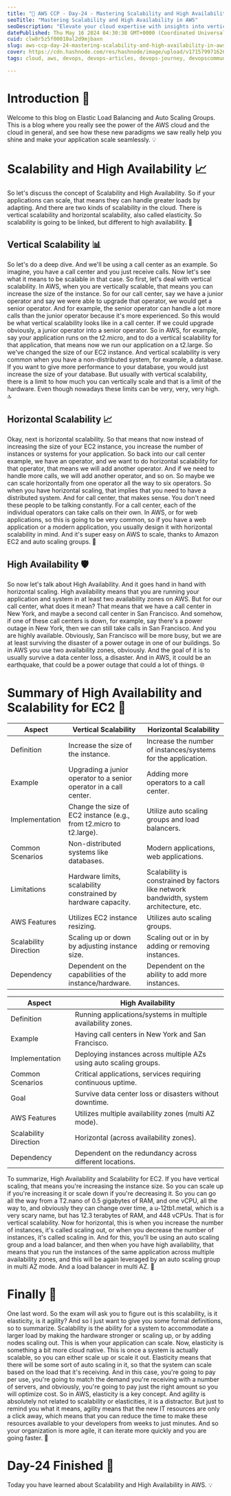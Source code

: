 ```yaml
---
title: "🚀 AWS CCP - Day-24 - Mastering Scalability and High Availability in AWS 🚀"
seoTitle: "Mastering Scalability and High Availability in AWS"
seoDescription: "Elevate your cloud expertise with insights into vertical and horizontal scalability, high availability strategies, and the pivotal concepts of scalability."
datePublished: Thu May 16 2024 04:30:38 GMT+0000 (Coordinated Universal Time)
cuid: clw8r5z5f00010al2d9mjbaxn
slug: aws-ccp-day-24-mastering-scalability-and-high-availability-in-aws
cover: https://cdn.hashnode.com/res/hashnode/image/upload/v1715799716268/5ec1be48-8fca-48e9-ab7c-2e733371e7f3.jpeg
tags: cloud, aws, devops, devops-articles, devops-journey, devopscommunity

---
```


# Introduction 🌟

Welcome to this blog on Elastic Load Balancing and Auto Scaling Groups. This is a blog where you really see the power of the AWS cloud and the cloud in general, and see how these new paradigms we saw really help you shine and make your application scale seamlessly. 💡

# Scalability and High Availability 📈

So let's discuss the concept of Scalability and High Availability. So if your applications can scale, that means they can handle greater loads by adapting. And there are two kinds of scalability in the cloud. There is vertical scalability and horizontal scalability, also called elasticity. So scalability is going to be linked, but different to high availability. 🔄

## Vertical Scalability 📊

So let's do a deep dive. And we'll be using a call center as an example. So imagine, you have a call center and you just receive calls. Now let's see what it means to be scalable in that case. So first, let's deal with vertical scalability. In AWS, when you are vertically scalable, that means you can increase the size of the instance. So for our call center, say we have a junior operator and say we were able to upgrade that operator, we would get a senior operator. And for example, the senior operator can handle a lot more calls than the junior operator because it's more experienced. So this would be what vertical scalability looks like in a call center. If we could upgrade obviously, a junior operator into a senior operator. So in AWS, for example, say your application runs on the t2.micro, and to do a vertical scalability for that application, that means now we run our application on a t2.large. So we've changed the size of our EC2 instance. And vertical scalability is very common when you have a non-distributed system, for example, a database. If you want to give more performance to your database, you would just increase the size of your database. But usually with vertical scalability, there is a limit to how much you can vertically scale and that is a limit of the hardware. Even though nowadays these limits can be very, very, very high. 🔝

## Horizontal Scalability 📈

Okay, next is horizontal scalability. So that means that now instead of increasing the size of your EC2 instance, you increase the number of instances or systems for your application. So back into our call center example, we have an operator, and we want to do horizontal scalability for that operator, that means we will add another operator. And if we need to handle more calls, we will add another operator, and so on. So maybe we can scale horizontally from one operator all the way to six operators. So when you have horizontal scaling, that implies that you need to have a distributed system. And for call center, that makes sense. You don't need these people to be talking constantly. For a call center, each of the individual operators can take calls on their own. In AWS, or for web applications, so this is going to be very common, so if you have a web application or a modern application, you usually design it with horizontal scalability in mind. And it's super easy on AWS to scale, thanks to Amazon EC2 and auto scaling groups. 🔄

## High Availability 🛡️

So now let's talk about High Availability. And it goes hand in hand with horizontal scaling. High availability means that you are running your application and system in at least two availability zones on AWS. But for our call center, what does it mean? That means that we have a call center in New York, and maybe a second call center in San Francisco. And somehow, if one of these call centers is down, for example, say there's a power outage in New York, then we can still take calls in San Francisco. And you are highly available. Obviously, San Francisco will be more busy, but we are at least surviving the disaster of a power outage in one of our buildings. So in AWS you use two availability zones, obviously. And the goal of it is to usually survive a data center loss, a disaster. And in AWS, it could be an earthquake, that could be a power outage that could a lot of things. 🌐

# Summary of High Availability and Scalability for EC2 📝

| Aspect                | Vertical Scalability                                         | Horizontal Scalability                                         |
|-----------------------|--------------------------------------------------------------|----------------------------------------------------------------|
| Definition            | Increase the size of the instance.                           | Increase the number of instances/systems for the application. |
| Example               | Upgrading a junior operator to a senior operator in a call center. | Adding more operators to a call center.                       |
| Implementation        | Change the size of EC2 instance (e.g., from t2.micro to t2.large). | Utilize auto scaling groups and load balancers.               |
| Common Scenarios      | Non-distributed systems like databases.                       | Modern applications, web applications.                        |
| Limitations           | Hardware limits, scalability constrained by hardware capacity. | Scalability is constrained by factors like network bandwidth, system architecture, etc. |
| AWS Features          | Utilizes EC2 instance resizing.                               | Utilizes auto scaling groups.                                 |
| Scalability Direction | Scaling up or down by adjusting instance size.               | Scaling out or in by adding or removing instances.            |
| Dependency            | Dependent on the capabilities of the instance/hardware.      | Dependent on the ability to add more instances.               |

| Aspect                | High Availability                                            |
|-----------------------|--------------------------------------------------------------|
| Definition            | Running applications/systems in multiple availability zones. |
| Example               | Having call centers in New York and San Francisco.           |
| Implementation        | Deploying instances across multiple AZs using auto scaling groups. |
| Common Scenarios      | Critical applications, services requiring continuous uptime. |
| Goal                  | Survive data center loss or disasters without downtime.      |
| AWS Features          | Utilizes multiple availability zones (multi AZ mode).        |
| Scalability Direction | Horizontal (across availability zones).                     |
| Dependency            | Dependent on the redundancy across different locations.      |

To summarize, High Availability and Scalability for EC2. If you have vertical scaling, that means you're increasing the instance size. So you can scale up if you're increasing it or scale down if you're decreasing it. So you can go all the way from a T2.nano of 0.5 gigabytes of RAM, and one vCPU, all the way to, and obviously they can change over time, a u-12tb1.metal, which is a very scary name, but has 12.3 terabytes of RAM, and 448 vCPUs. That is for vertical scalability. Now for horizontal, this is when you increase the number of instances, it's called scaling out, or when you decrease the number of instances, it's called scaling in. And for this, you'll be using an auto scaling group and a load balancer, and then when you have high availability, that means that you run the instances of the same application across multiple availability zones, and this will be again leveraged by an auto scaling group in multi AZ mode. And a load balancer in multi AZ. 🎉

# Finally 🚀

One last word. So the exam will ask you to figure out is this scalability, is it elasticity, is it agility? And so I just want to give you some formal definitions, so to summarize. Scalability is the ability for a system to accommodate a larger load by making the hardware stronger or scaling up, or by adding nodes scaling out. This is when your application can scale. Now, elasticity is something a bit more cloud native. This is once a system is actually scalable, so you can either scale up or scale it out. Elasticity means that there will be some sort of auto scaling in it, so that the system can scale based on the load that it's receiving. And in this case, you're going to pay per use, you're going to match the demand you're receiving with a number of servers, and obviously, you're going to pay just the right amount so you will optimize cost. So in AWS, elasticity is a key concept. And agility is absolutely not related to scalability or elasticities, it is a distractor. But just to remind you what it means, agility means that the new IT resources are only a click away, which means that you can reduce the time to make these resources available to your developers from weeks to just minutes. And so your organization is more agile, it can iterate more quickly and you are going faster. 🚀

# Day-24 Finished 🎉
Today you have learned about Scalability and High Availability in AWS. 💡